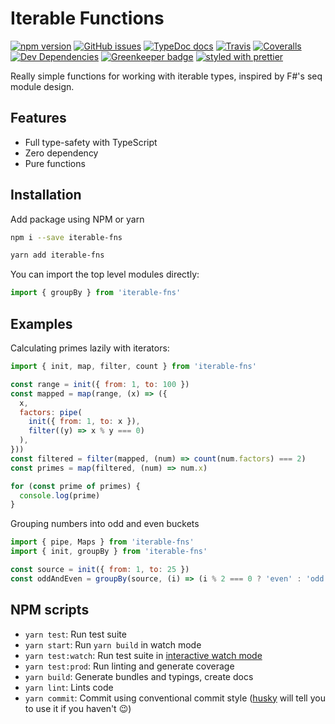 # Iterable Functions

[![npm version](https://badge.fury.io/js/iterable-fns.svg)](https://badge.fury.io/js/iterable-fns)
[![GitHub issues](https://img.shields.io/github/issues/danielrbradley/iterable-fns.svg)](https://github.com/danielrbradley/iterable-fns/issues)
[![TypeDoc docs](https://img.shields.io/badge/TypeDoc-docs-lightgrey.svg)](https://www.danielbradley.net/iterable-fns/)
[![Travis](https://img.shields.io/travis/danielrbradley/iterable-fns.svg)](https://travis-ci.org/danielrbradley/iterable-fns)
[![Coveralls](https://img.shields.io/coveralls/danielrbradley/iterable-fns.svg)](https://coveralls.io/github/danielrbradley/iterable-fns)
[![Dev Dependencies](https://david-dm.org/danielrbradley/iterable-fns/dev-status.svg)](https://david-dm.org/danielrbradley/iterable-fns?type=dev) [![Greenkeeper badge](https://badges.greenkeeper.io/danielrbradley/iterable-fns.svg)](https://greenkeeper.io/)
[![styled with prettier](https://img.shields.io/badge/styled_with-prettier-ff69b4.svg)](https://github.com/prettier/prettier)

Really simple functions for working with iterable types, inspired by F#'s seq module design.

## Features

- Full type-safety with TypeScript
- Zero dependency
- Pure functions

## Installation

Add package using NPM or yarn

```bash
npm i --save iterable-fns
```

```bash
yarn add iterable-fns
```

You can import the top level modules directly:

```javascript
import { groupBy } from 'iterable-fns'
```

## Examples

Calculating primes lazily with iterators:

```javascript
import { init, map, filter, count } from 'iterable-fns'

const range = init({ from: 1, to: 100 })
const mapped = map(range, (x) => ({
  x,
  factors: pipe(
    init({ from: 1, to: x }),
    filter((y) => x % y === 0)
  ),
}))
const filtered = filter(mapped, (num) => count(num.factors) === 2)
const primes = map(filtered, (num) => num.x)

for (const prime of primes) {
  console.log(prime)
}
```

Grouping numbers into odd and even buckets

```javascript
import { pipe, Maps } from 'iterable-fns'
import { init, groupBy } from 'iterable-fns'

const source = init({ from: 1, to: 25 })
const oddAndEven = groupBy(source, (i) => (i % 2 === 0 ? 'even' : 'odd'))
```

## NPM scripts

- `yarn test`: Run test suite
- `yarn start`: Run `yarn build` in watch mode
- `yarn test:watch`: Run test suite in [interactive watch mode](http://facebook.github.io/jest/docs/cli.html#watch)
- `yarn test:prod`: Run linting and generate coverage
- `yarn build`: Generate bundles and typings, create docs
- `yarn lint`: Lints code
- `yarn commit`: Commit using conventional commit style ([husky](https://github.com/typicode/husky) will tell you to use it if you haven't :wink:)
